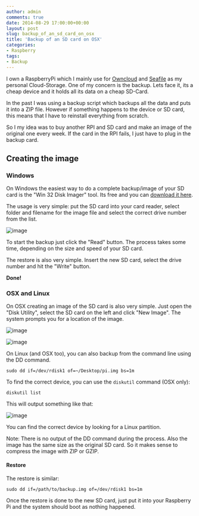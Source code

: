 ```yaml
---
author: admin
comments: true
date: 2014-08-29 17:00:00+00:00
layout: post
slug: backup_of_an_sd_card_on_osx
title: 'Backup of an SD card on OSX'
categories:
- Raspberry
tags:
- Backup
---
```



I own a RaspberryPi which I mainly use for [Owncloud](https://owncloud.org/) and [Seafile](http://seafile.com) as my personal Cloud-Storage. One of my concern is the backup. Lets face it, its a cheap device and it holds all its data on a cheap SD-Card.

In the past I was using a backup script which backups all the data and puts it into a ZIP file. However if something happens to the device or SD card, this means that I have to reinstall everything from scratch.

So I my idea was to buy another RPI and SD card and make an image of the original one every week. If the card in the RPI fails, I just have to plug in the backup card. 

## Creating the image

### Windows

On Windows the easiest way to do a complete backup/image of your SD card is the "Win 32 Disk Imager" tool. Its free and you can [download it here](http://sourceforge.net/projects/win32diskimager/).

The usage is very simple: put the SD card into your card reader, select folder and filename for the image file and select the correct drive number from the list.

![image](http://andydunkel.net/assets/uploads/2014/08/win_disk_imager.png)

To start the backup just click the "Read" button. The process takes some time, depending on the size and speed of your SD card.

The restore is also very simple. Insert the new SD card, select the drive number and hit the "Write" button.

**Done!**


### OSX and Linux

On OSX creating an image of the SD card is also very simple. Just open the "Disk Utility", select the SD card on the left and click "New Image". The system prompts you for a location of the image.

![image](http://andydunkel.net/assets/uploads/2014/08/backup_osx.png)

![image](http://andydunkel.net/assets/uploads/2014/08/sdcard1.png)

On Linux (and OSX too), you can also backup from the command line using the DD command.

	sudo dd if=/dev/rdisk1 of=~/Desktop/pi.img bs=1m
	
To find the correct device, you can use the <code>diskutil</code> command (OSX only):

	diskutil list
	
This will output something like that:

![image](http://andydunkel.net/assets/uploads/2014/08/backup_osx_1.png)

You can find the correct device by looking for a Linux partition.

Note: There is no output of the DD command during the process. Also the image has the same size as the original SD card. So it makes sense to compress the image with ZIP or GZIP.

#### Restore

The restore is similar:

	sudo dd if=/path/to/backup.img of=/dev/rdisk1 bs=1m

Once the restore is done to the new SD card, just put it into your Raspberry Pi and the system should boot as nothing happened.


